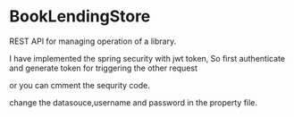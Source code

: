 # BookLendingStore
REST API for managing operation of a library.

I have implemented the spring security with jwt token, So first authenticate and generate token for triggering the other request

or you can cmment the sequrity code.

change the datasouce,username and password in the property file.
